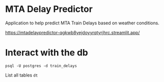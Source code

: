 # MTA Delay Predictor
Application to help predict MTA Train Delays based on weather conditions.

https://mtadelaypredictor-qgkwb8yejdoyyrqtyrjhrc.streamlit.app/


# Interact with the db
`psql -U postgres -d train_delays`

List all tables
`dt`
